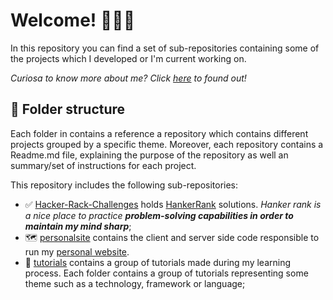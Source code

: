 # Welcome! 👋👋👋
In this repository you can find a set of sub-repositories containing some of the projects which I developed or I'm current working on.

*Curiosa to know more about me? Click [here](https://ricardogomesrocha.github.io/personalsite/) to found out!*

## 📁 Folder structure

Each folder in contains a reference a repository which contains different projects grouped by a specific theme. Moreover, each repository contains a Readme.md file, explaining the purpose of the repository as well an summary/set of instructions for each project.

This repository includes the following sub-repositories:
- ✅ [Hacker-Rack-Challenges](https://github.com/RicardoGomesRocha/Hacker-Rank-Challenges) holds [HankerRank](https://www.hackerrank.com/) solutions. *Hanker rank is a nice place to practice __problem-solving capabilities in order to maintain my mind sharp__*;
- 🗺️ [personalsite](https://github.com/RicardoGomesRocha/personalsite) contains the client and server side code responsible to run my [personal website](https://ricardogomesrocha.github.io/personalsite/).
- 📖 [tutorials](https://github.com/RicardoGomesRocha/tutorials) contains a group of tutorials made during my learning process. Each folder contains a group of tutorials representing some theme such as a technology, framework or language;
